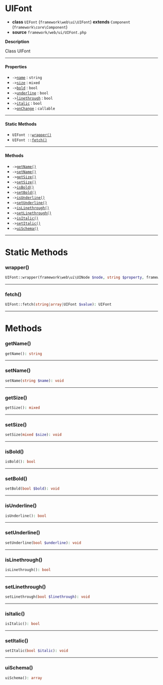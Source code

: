 # UIFont

- **class** `UIFont` (`framework\web\ui\UIFont`) **extends** `Component` (`framework\core\Component`)
- **source** `framework/web/ui/UIFont.php`

**Description**

Class UIFont

---

#### Properties

- `->`[`name`](#prop-name) : `string`
- `->`[`size`](#prop-size) : `mixed`
- `->`[`bold`](#prop-bold) : `bool`
- `->`[`underline`](#prop-underline) : `bool`
- `->`[`linethrough`](#prop-linethrough) : `bool`
- `->`[`italic`](#prop-italic) : `bool`
- `->`[`onChange`](#prop-onchange) : `callable`

---

#### Static Methods

- `UIFont ::`[`wrapper()`](#method-wrapper)
- `UIFont ::`[`fetch()`](#method-fetch)

---

#### Methods

- `->`[`getName()`](#method-getname)
- `->`[`setName()`](#method-setname)
- `->`[`getSize()`](#method-getsize)
- `->`[`setSize()`](#method-setsize)
- `->`[`isBold()`](#method-isbold)
- `->`[`setBold()`](#method-setbold)
- `->`[`isUnderline()`](#method-isunderline)
- `->`[`setUnderline()`](#method-setunderline)
- `->`[`isLinethrough()`](#method-islinethrough)
- `->`[`setLinethrough()`](#method-setlinethrough)
- `->`[`isItalic()`](#method-isitalic)
- `->`[`setItalic()`](#method-setitalic)
- `->`[`uiSchema()`](#method-uischema)

---
# Static Methods

<a name="method-wrapper"></a>

### wrapper()
```php
UIFont::wrapper(framework\web\ui\UINode $node, string $property, framework\web\ui\UIFont $value): UIFont
```

---

<a name="method-fetch"></a>

### fetch()
```php
UIFont::fetch(string|array|UIFont $value): UIFont
```

---
# Methods

<a name="method-getname"></a>

### getName()
```php
getName(): string
```

---

<a name="method-setname"></a>

### setName()
```php
setName(string $name): void
```

---

<a name="method-getsize"></a>

### getSize()
```php
getSize(): mixed
```

---

<a name="method-setsize"></a>

### setSize()
```php
setSize(mixed $size): void
```

---

<a name="method-isbold"></a>

### isBold()
```php
isBold(): bool
```

---

<a name="method-setbold"></a>

### setBold()
```php
setBold(bool $bold): void
```

---

<a name="method-isunderline"></a>

### isUnderline()
```php
isUnderline(): bool
```

---

<a name="method-setunderline"></a>

### setUnderline()
```php
setUnderline(bool $underline): void
```

---

<a name="method-islinethrough"></a>

### isLinethrough()
```php
isLinethrough(): bool
```

---

<a name="method-setlinethrough"></a>

### setLinethrough()
```php
setLinethrough(bool $linethrough): void
```

---

<a name="method-isitalic"></a>

### isItalic()
```php
isItalic(): bool
```

---

<a name="method-setitalic"></a>

### setItalic()
```php
setItalic(bool $italic): void
```

---

<a name="method-uischema"></a>

### uiSchema()
```php
uiSchema(): array
```